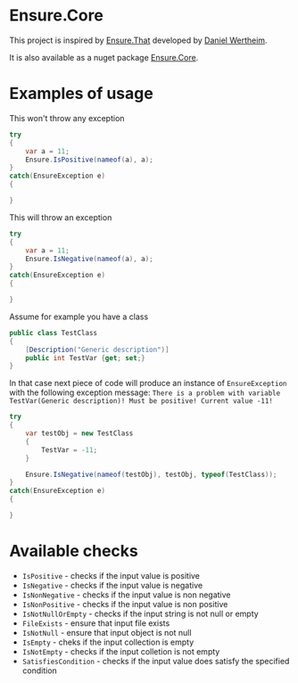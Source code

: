 # Ensure.Core

This project is inspired by [Ensure.That](https://github.com/danielwertheim/Ensure.That) developed by [Daniel Wertheim](https://github.com/danielwertheim).

It is also available as a nuget package [Ensure.Core](https://www.nuget.org/packages/Ensure.Core/).
# Examples of usage

This won't throw any exception
```csharp
try
{
    var a = 11;
    Ensure.IsPositive(nameof(a), a);
}
catch(EnsureException e)
{

}
```

This will throw an exception
```csharp
try
{
    var a = 11;
    Ensure.IsNegative(nameof(a), a);
}
catch(EnsureException e)
{

}
```

Assume for example you have a class
```csharp
public class TestClass
{
    [Description("Generic description")]
    public int TestVar {get; set;}
}
```

In that case next piece of code will produce an instance of `EnsureException` with the following exception message: `There is a problem with variable TestVar(Generic description)! Must be positive! Current value -11!`
```csharp
try
{
    var testObj = new TestClass
    {
        TestVar = -11;
    }

    Ensure.IsNegative(nameof(testObj), testObj, typeof(TestClass));
}
catch(EnsureException e)
{

}
```

# Available checks

* `IsPositive` - checks if the input value is positive
* `IsNegative` - checks if the input value is negative
* `IsNonNegative` - checks if the input value is non negative
* `IsNonPositive` - checks if the input value is non positive
* `IsNotNullOrEmpty` - checks if the input string is not null or empty
* `FileExists` - ensure that input file exists
* `IsNotNull` - ensure that input object is not null
* `IsEmpty` - cheks if the input collection is empty
* `IsNotEmpty` - checks if the input colletion is not empty
* `SatisfiesCondition` - checks if the input value does satisfy the specified condition